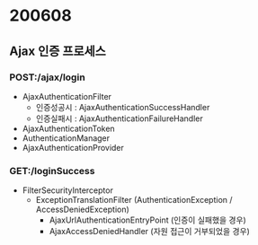 # 200608

## Ajax 인증 프로세스

### POST:/ajax/login

- AjaxAuthenticationFilter
  - 인증성공시 : AjaxAuthenticationSuccessHandler
  - 인증실패시 : AjaxAuthenticationFailureHandler
- AjaxAuthenticationToken
- AuthenticationManager
- AjaxAuthenticationProvider

### GET:/loginSuccess

- FilterSecurityInterceptor
  - ExceptionTranslationFilter (AuthenticationException / AccessDeniedException)
    - AjaxUrlAuthenticationEntryPoint (인증이 실패했을 경우)
    - AjaxAccessDeniedHandler (자원 접근이 거부되었을 경우)
